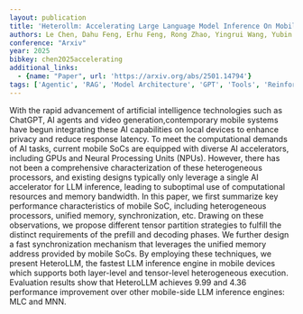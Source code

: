 ```yaml
---
layout: publication
title: 'Heterollm: Accelerating Large Language Model Inference On Mobile Socs Platform With Heterogeneous AI Accelerators'
authors: Le Chen, Dahu Feng, Erhu Feng, Rong Zhao, Yingrui Wang, Yubin Xia, Haibo Chen, Pinjie Xu
conference: "Arxiv"
year: 2025
bibkey: chen2025accelerating
additional_links:
  - {name: "Paper", url: 'https://arxiv.org/abs/2501.14794'}
tags: ['Agentic', 'RAG', 'Model Architecture', 'GPT', 'Tools', 'Reinforcement Learning']
---
```

With the rapid advancement of artificial intelligence technologies such as
ChatGPT, AI agents and video generation,contemporary mobile systems have begun
integrating these AI capabilities on local devices to enhance privacy and
reduce response latency. To meet the computational demands of AI tasks, current
mobile SoCs are equipped with diverse AI accelerators, including GPUs and
Neural Processing Units (NPUs). However, there has not been a comprehensive
characterization of these heterogeneous processors, and existing designs
typically only leverage a single AI accelerator for LLM inference, leading to
suboptimal use of computational resources and memory bandwidth. In this paper,
we first summarize key performance characteristics of mobile SoC, including
heterogeneous processors, unified memory, synchronization, etc. Drawing on
these observations, we propose different tensor partition strategies to fulfill
the distinct requirements of the prefill and decoding phases. We further design
a fast synchronization mechanism that leverages the unified memory address
provided by mobile SoCs. By employing these techniques, we present HeteroLLM,
the fastest LLM inference engine in mobile devices which supports both
layer-level and tensor-level heterogeneous execution. Evaluation results show
that HeteroLLM achieves 9.99 and 4.36 performance improvement over other
mobile-side LLM inference engines: MLC and MNN.
